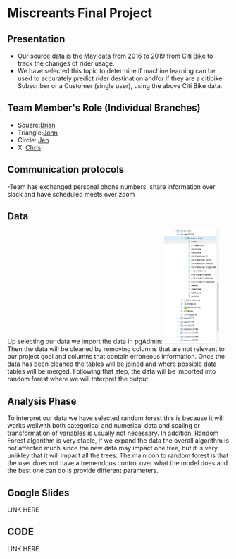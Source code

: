 # Miscreants Final Project #

## Presentation ##
- Our source data is the May data from 2016 to 2019 from [Citi Bike](https://s3.amazonaws.com/tripdata/index.html) to track the changes of rider usage.
- We have selected this topic to determine if machine learning can be used to accurately predict rider destination and/or if they are a citibike Subscriber or a Customer (single user), using the above Citi Bike data. 

## Team Member's Role (Individual Branches) ##
- Square:[Brian](https://github.com/sheepesq/Final_Project/tree/sheepesq_branch)
- Triangle:[John](https://github.com/sheepesq/Final_Project/tree/JohnRamonetti_branch)  
- Circle: [Jen](https://github.com/sheepesq/Final_Project/tree/azarowj_branch)
- X: [Chris](https://github.com/sheepesq/Final_Project/tree/cgruns4_branch)

## Communication protocols ##
-Team has exchanged personal phone numbers, share information over slack and have scheduled meets over zoom


## Data  ## 
Up selecting our data we import the data in pgAdmin:
<img src = "https://raw.githubusercontent.com/sheepesq/Final_Project/sheepesq_branch/pictures/pg_admin.png" width = "125" height = "260">
Then the data will be cleaned by removing columns that are not relevant to our project goal and columns that contain erroneous information. Once the data has been cleaned the tables will be joined and where possible data tables will be merged. Following that step, the data will be imported into random forest where we will tnterpret the output. 

## Analysis Phase ##
To interpret our data we have selected random forest this is because it will works wellwith both categorical and numerical data and  scaling or transformation of variables is usually not necessary. In addition, Random Forest algorithm is very stable, if we expand the data the overall algorithm is not affected much since the new data may impact one tree, but it is very unlikley that it will impact all the trees.  The main con to random forest is that the user does not have a tremendous control over what the model does and the best one can do is provide different parameters.

## Google Slides ##

LINK HERE

## CODE ##

LINK HERE

